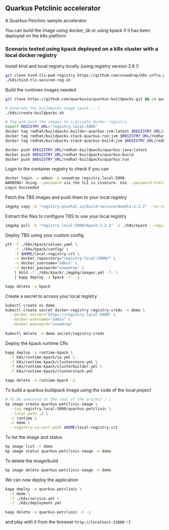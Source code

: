 ## Quarkus Petclinic accelerator

A Quarkus Petclinic sample accelerator

You can build the image using docker, jib or using kpack if it has been deployed on the k8s platform

### Scenario tested using kpack deployed on a k8s cluster with a local docker registry

Install kind and local registry locally (using registry version 2.6 !)
```bash
git clone kind-tls-pwd-registry https://github.com/snowdrop/k8s-infra.git && cd k8s-infra/kind
./k8s/kind-tls-secured-reg.sh
```
Build the runtimes images needed
```bash
git clone https://github.com/quarkusio/quarkus-buildpacks.git && cd quarkus-buildpacks

# Generate the buildpacks image (pack ...)
./k8s/create-buildpacks.sh

# Tag and push the images to a private docker registry
export REGISTRY_URL="registry.local:5000"
docker tag redhat/buildpacks-builder-quarkus-jvm:latest $REGISTRY_URL/redhat-buildpacks/quarkus-java:latest
docker tag redhat/buildpacks-stack-quarkus-run:jvm $REGISTRY_URL/redhat-buildpacks/quarkus:run
docker tag redhat/buildpacks-stack-quarkus-build:jvm $REGISTRY_URL/redhat-buildpacks/quarkus:build

docker push $REGISTRY_URL/redhat-buildpacks/quarkus-java:latest
docker push $REGISTRY_URL/redhat-buildpacks/quarkus:build
docker push $REGISTRY_URL/redhat-buildpacks/quarkus:run
```
Login to the container registry to check if you can
```bash
docker login -u admin -p snowdrop registry.local:5000
WARNING! Using --password via the CLI is insecure. Use --password-stdin.
Login Succeeded
```
Fetch the TBS images and push them to your local registry
```bash
imgpkg copy -b "registry.pivotal.io/build-service/bundle:1.2.2" --to-repo registry.local:5000/kpack --registry-ca-cert-path $HOME/local-registry.crt
```
Extract the files to configure TBS to use your local registry
```bash
imgpkg pull -b "registry.local:5000/kpack:1.2.2" -o ./k8s/kpack --registry-ca-cert-path $HOME/local-registry.crt
```
Deploy TBS using your custom config
```bash
ytt -f ./k8s/kpack/values.yaml \
    -f ./k8s/kpack/config/ \
    -f $HOME/local-registry.crt \
    -v docker_repository="registry.local:5000/" \
    -v docker_username="admin" \
    -v docker_password="snowdrop" \
    | kbld -f ./k8s/kpack/.imgpkg/images.yml -f- \
    | kapp deploy -a kpack -f- -y

kapp delete -a kpack
```

Create a secret to access your local registry
```bash
kubectl create ns demo
kubectl create secret docker-registry registry-creds -n demo \
  --docker-server="https://registry.local:5000" \
  --docker-username="admin" \
  --docker-password="snowdrop"
  
kubectl delete -n demo secret/registry-creds  
```

Deploy the kpack runtime CRs
```bash
kapp deploy -a runtime-kpack \
  -f k8s/runtime-kpack/sa.yml \
  -f k8s/runtime-kpack/clusterstore.yml \
  -f k8s/runtime-kpack/clusterbuilder.yml \
  -f k8s/runtime-kpack/clusterstack.yml  

kapp delete -a runtime-kpack -y
```
To build a quarkus buildpack image using the code of the local project
```bash
# To be executed at the root of the project ;-)
kp image create quarkus-petclinic-image \
  --tag registry.local:5000/quarkus-petclinic \
  --local-path ./ \
  -c runtime \
  -n demo \
  --registry-ca-cert-path $HOME/local-registry.crt
```
To list the image and status
```bash
kp image list -n demo
kp image status quarkus-petclinic-image -n demo
```
To delete the image/build
```bash
kp image delete quarkus-petclinic-image -n demo
```

We can now deploy the application
```bash
kapp deploy -a quarkus-petclinic \
  -n demo \
  -f ./k8s/service.yml \
  -f ./k8s/deployment.yml

kapp delete -a quarkus-petclinic -n -y
```
and play with it from the browser `http://localhost:31000` :-)
